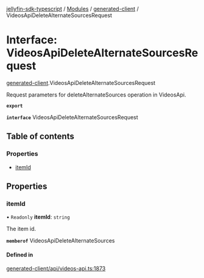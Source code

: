 [jellyfin-sdk-typescript](../README.md) / [Modules](../modules.md) / [generated-client](../modules/generated_client.md) / VideosApiDeleteAlternateSourcesRequest

# Interface: VideosApiDeleteAlternateSourcesRequest

[generated-client](../modules/generated_client.md).VideosApiDeleteAlternateSourcesRequest

Request parameters for deleteAlternateSources operation in VideosApi.

**`export`**

**`interface`** VideosApiDeleteAlternateSourcesRequest

## Table of contents

### Properties

- [itemId](generated_client.VideosApiDeleteAlternateSourcesRequest.md#itemid)

## Properties

### itemId

• `Readonly` **itemId**: `string`

The item id.

**`memberof`** VideosApiDeleteAlternateSources

#### Defined in

[generated-client/api/videos-api.ts:1873](https://github.com/thornbill/jellyfin-sdk-typescript/blob/644c849/src/generated-client/api/videos-api.ts#L1873)
